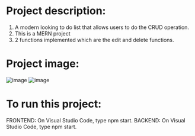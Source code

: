 #  Project description:
   1) A modern looking to do list that allows users to do the CRUD operation.
   2) This is a MERN project
   3) 2 functions implemented which are the edit and delete functions.

#  Project image:
![image](https://github.com/kevinandris/MERN_Todo-list/assets/102328858/573f8ea6-6d21-4531-973a-ccbbf9821346)
![image](https://github.com/kevinandris/MERN_Todo-list/assets/102328858/bb7ceea9-18ea-465e-b235-26a29797e074)

#  To run this project:
   FRONTEND: On Visual Studio Code, type npm start.
   BACKEND: On Visual Studio Code, type npm start.
